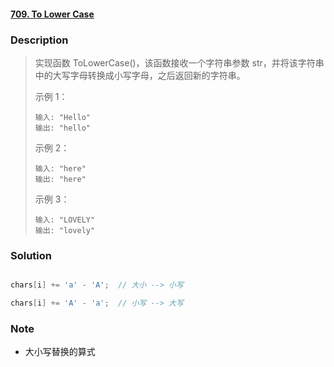 #### [709. To Lower Case](https://leetcode-cn.com/problems/to-lower-case/)

### Description

>实现函数 ToLowerCase()，该函数接收一个字符串参数 str，并将该字符串中的大写字母转换成小写字母，之后返回新的字符串。
>
>
>
>示例 1：
>```
>输入: "Hello"
>输出: "hello"
>```
>示例 2：
>```
>输入: "here"
>输出: "here"
>```
>示例 3：
>```
>输入: "LOVELY"
>输出: "lovely"
>```

### Solution

```java

chars[i] += 'a' - 'A';  // 大小 --> 小写

chars[i] += 'A' - 'a';  // 小写 --> 大写
```

### Note

- 大小写替换的算式

